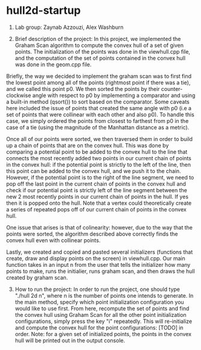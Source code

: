 # hull2d-startup


1. Lab group: Zaynab Azzouzi, Alex Washburn

2. Brief description of the project: In this project, we implemented the Graham Scan algorithm to 
compute the convex hull of a set of given points. The initialization of the points was done in the
viewhull.cpp file, and the computation of the set of points contained in the convex hull was done in
the geom.cpp file. 

Briefly, the way we decided to implement the graham scan was to first find the lowest point among 
all of the points (rightmost point if there was a tie), and we called this point p0. We then sorted
the points by their counter-clockwise angle with respect to p0 by implementing a comparator and 
using a built-in method (qsort()) to sort based on the comparator. Some caveats here included 
the issue of points that created the same angle with p0 (i.e a set of points that were collinear 
with each other and also p0). To handle this case, we simply ordered the points from closest to 
farthest from p0 in the case of a tie (using the magnitude of the Manhattan distance as a metric). 

Once all of our points were sorted, we then traversed them in order 
to build up a chain of points that are on the convex hull. This was done by comparing a potential 
point to be added to the convex hull to the line that connects the most recently added two points in our
current chain of points in the convex hull: if the potential point is strictly to the left of the line, 
then this point can be added to the convex hull, and we push it to the chain. However, if the 
potential point is to the right of the line segment, we need to pop off the last point in the 
current chain of points in the convex hull and check if our potential point is strictly left of the line segment
between the new 2 most recently points in our current chain of points in the hull. If yes then it is popped 
onto the hull. Note that a vertex could theoretically create a series of repeated pops off of our 
current chain of points in the convex hull.

One issue that arises is that of colinearity: however, due to the way that the points were sorted, 
the algorithm described above correctly finds the convex hull even with collinear points.

Lastly, we created and copied and pasted several initializers (functions that create, draw and 
display points on the screen) in viewhull.cpp. Our main function takes in an input n from the user 
that tells the initializer how many points to make, runs the initialier, runs graham scan, and then 
draws the hull created by graham scan. 

3. How to run the project: In order to run the project, one should type "./hull 2d n", where n is the 
number of points one intends to generate. In the main method, specify which point initialization
configuration you would like to use first. From here, recompute the set of points and find the 
convex hull using Graham Scan for all the other point initialization configurations, simply 
press the key "i" repeatedly. This will re-initialize and compute the convex hull for the point 
configurations: [TODO] in order. Note: for a given set of initialized points, the points in the
convex hull will be printed out in the output console. 
 
